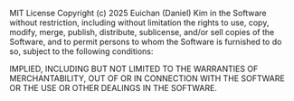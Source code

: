 MIT License
Copyright (c) 2025 Euichan (Daniel) Kim
in the Software without restriction, including without limitation the rights
to use, copy, modify, merge, publish, distribute, sublicense, and/or sell
copies of the Software, and to permit persons to whom the Software is
furnished to do so, subject to the following conditions:

IMPLIED, INCLUDING BUT NOT LIMITED TO THE WARRANTIES OF MERCHANTABILITY,
OUT OF OR IN CONNECTION WITH THE SOFTWARE OR THE USE OR OTHER DEALINGS IN THE
SOFTWARE.